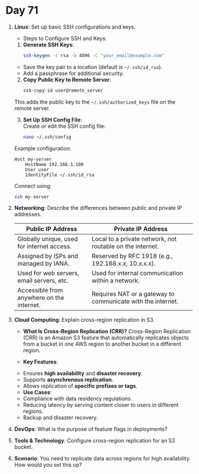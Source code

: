 # Day 71


1. **Linux**: Set up basic SSH configurations and keys.
   * Steps to Configure SSH and Keys:  
    
    1. **Generate SSH Keys**:  
       ```bash
       ssh-keygen -t rsa -b 4096 -C "your_email@example.com"
       ```
    - Save the key pair to a location (default is `~/.ssh/id_rsa`).
    - Add a passphrase for additional security.
    
    2. **Copy Public Key to Remote Server**:  
       ```bash
       ssh-copy-id user@remote_server
       ```
   This adds the public key to the `~/.ssh/authorized_keys` file on the remote server.
    
    3. **Set Up SSH Config File**:  
       Create or edit the SSH config file:  
       ```bash
       nano ~/.ssh/config
       ```
      Example configuration:  
      ```
      Host my-server
          HostName 192.168.1.100
          User user
          IdentityFile ~/.ssh/id_rsa
      ```
      Connect using:  
      ```bash
      ssh my-server
      ```


2. **Networking**: Describe the differences between public and private IP addresses.

   | **Public IP Address**                         | **Private IP Address**                      |
   |-----------------------------------------------|---------------------------------------------|
   | Globally unique, used for internet access.    | Local to a private network, not routable on the internet. |
   | Assigned by ISPs and managed by IANA.         | Reserved by RFC 1918 (e.g., 192.168.x.x, 10.x.x.x). |
   | Used for web servers, email servers, etc.     | Used for internal communication within a network. |
   | Accessible from anywhere on the internet.     | Requires NAT or a gateway to communicate with the internet. |



3. **Cloud Computing**: Explain cross-region replication in S3.
   * **What Is Cross-Region Replication (CRR)?**
Cross-Region Replication (CRR) is an Amazon S3 feature that automatically replicates objects from a bucket in one AWS region to another bucket in a different region.

   * **Key Features**:
    - Ensures **high availability** and **disaster recovery**.
    - Supports **asynchronous replication**.
    - Allows replication of **specific prefixes or tags**.

   * **Use Cases**:
    - Compliance with data residency regulations.
    - Reducing latency by serving content closer to users in different regions.
    - Backup and disaster recovery.


4. **DevOps**: What is the purpose of feature flags in deployments?

5. **Tools & Technology**: Configure cross-region replication for an S3 bucket.

6. **Scenario**: You need to replicate data across regions for high availability. How would you set this up?


